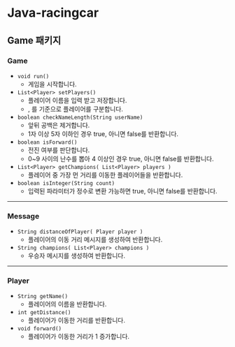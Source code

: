# Java-racingcar

## Game 패키지
### Game
- `void run()`
  - 게임을 시작합니다.
- `List<Player> setPlayers()`
  - 플레이어 이름을 입력 받고 저장합니다.
  - , 를 기준으로 플레이어를 구분합니다.
- `boolean checkNameLength(String userName)`
  - 앞뒤 공백은 제거합니다.
  - 1자 이상 5자 이하인 경우 true, 아니면 false를 반환합니다.
- `boolean isForward()`
  - 전진 여부를 판단합니다.
  - 0~9 사이의 난수를 뽑아 4 이상인 경우 true, 아니면 false를 반환합니다.
- `List<Player> getChampions( List<Player> players )`
  - 플레이어 중 가장 먼 거리를 이동한 플레이어들을 반환합니다.
- `boolean isInteger(String count)`
  - 입력된 파라미터가 정수로 변환 가능하면 true, 아니면 false를 반환합니다.
---
### Message
- `String distanceOfPlayer( Player player )`
  - 플레이어의 이동 거리 메시지를 생성하여 반환합니다.
- `String champions( List<Player> champions )`
  - 우승자 메시지를 생성하여 반환합니다.
---

### Player
- `String getName()`
  - 플레이어의 이름을 반환합니다.
- `int getDistance()`
  - 플레이어가 이동한 거리를 반환합니다.
- `void forward()`
  - 플레이어가 이동한 거리가 1 증가합니다.